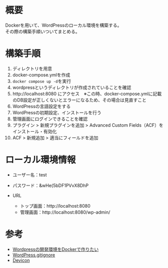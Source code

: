 # 概要
Dockerを用いて、WordPressのローカル環境を構築する。  
その際の構築手順いついてまとめる。

# 構築手順
1. ディレクトリを用意
2. docker-compose.ymlを作成
3. `docker compose up -d`を実行
4. wordpressというディレクトリが作成されていることを確認
5. http://localhost:8080 にアクセス　※この時、docker-compose.ymlに記載のDB設定が正しくないとエラーになるため、その場合は見直すこと
6. WordPressの言語設定をする
7. WordPressの初期設定、インストールを行う
8. 管理画面にログインできることを確認
9. プラグイン > 新規プラグインを追加 > Advanced Custom Fields（ACF）をインストール・有効化
10. ACF >  新規追加 > 適当にフィールドを追加


# ローカル環境情報
- ユーザー名：test
- パスワード：&wHe(5bDF1PVvX8DhP

- URL
    - トップ画面：http://localhost:8080
    - 管理画面：http://localhost:8080/wp-admin/

# 参考
- [Wordpressの開発環境をDockerで作りたい](https://qiita.com/usayamadausako/items/b87885f5af3fb43e9266)
- [WordPress.gitignore](https://github.com/github/gitignore/blob/main/WordPress.gitignore)
- [Devicon](https://devicon.dev/)